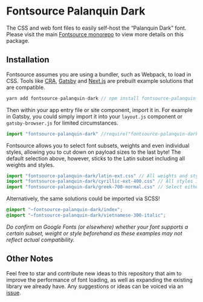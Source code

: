 # Fontsource Palanquin Dark

The CSS and web font files to easily self-host the “Palanquin Dark” font. Please visit the main [Fontsource monorepo](https://github.com/DecliningLotus/fontsource) to view more details on this package.

## Installation

Fontsource assumes you are using a bundler, such as Webpack, to load in CSS. Tools like [CRA](https://create-react-app.dev/), [Gatsby](https://www.gatsbyjs.org/) and [Next.js](https://nextjs.org/) are prebuilt example solutions that are compatible.

```javascript
yarn add fontsource-palanquin-dark // npm install fontsource-palanquin-dark
```

Then within your app entry file or site component, import it in. For example in Gatsby, you could simply import it into your `layout.js` component or `gatsby-browser.js` for limited circumstances.

```javascript
import "fontsource-palanquin-dark" //require("fontsource-palanquin-dark")
```

Fontsource allows you to select font subsets, weights and even individual styles, allowing you to cut down on payload sizes to the last byte! The default selection above, however, sticks to the Latin subset including all weights and styles.

```javascript
import "fontsource-palanquin-dark/latin-ext.css" // All weights and styles included.
import "fontsource-palanquin-dark/cyrillic-ext-400.css" // All styles included.
import "fontsource-palanquin-dark/greek-700-normal.css" // Select either normal or italic.
```

Alternatively, the same solutions could be imported via SCSS!

```scss
@import "~fontsource-palanquin-dark/index";
@import "~fontsource-palanquin-dark/vietnamese-300-italic";
```

_Do confirm on Google Fonts (or elsewhere) whether your font supports a certain subset, weight or style beforehand as these examples may not reflect actual compatibility._

## Other Notes

Feel free to star and contribute new ideas to this repository that aim to improve the performance of font loading, as well as expanding the existing library we already have. Any suggestions or ideas can be voiced via an [issue](https://github.com/DecliningLotus/fontsource/issues).
